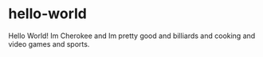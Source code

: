 # hello-world

Hello World!
Im Cherokee and Im pretty good and billiards and cooking and video games and sports.
